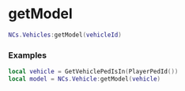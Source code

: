 # getModel

```lua
NCs.Vehicles:getModel(vehicleId)
``` 

### Examples

```lua
local vehicle = GetVehiclePedIsIn(PlayerPedId())
local model = NCs.Vehicle:getModel(vehicle)  
```